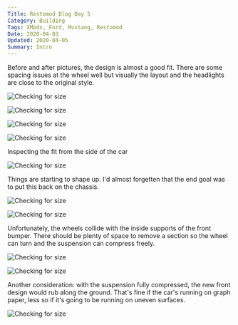 ```yaml
---
Title: Restomod Blog Day 5
Category: Building
Tags: XMods, Ford, Mustang, Restomod
Date: 2020-04-03
Updated: 2020-04-05
Summary: Intro
---
```


Before and after pictures, the design is almost a good fit. There are some
spacing issues at the wheel well but visually the layout and the headlights are
close to the original style.

![Checking for size]({attach}/img/IMG_5125.jpg)

![Checking for size]({attach}/img/IMG_5112.jpg)

![Checking for size]({attach}/img/IMG_5113.jpg)

![Checking for size]({attach}/img/IMG_5114.jpg)

Inspecting the fit from the side of the car

![Checking for size]({attach}/img/IMG_5118.jpg)

Things are starting to shape up. I'd almost forgetten that the end goal was to
put this back on the chassis.

![Checking for size]({attach}/img/IMG_5119.jpg)

![Checking for size]({attach}/img/IMG_5120.jpg)

Unfortunately, the wheels collide with the inside supports of the front bumper.
There should be plenty of space to remove a section so the wheel can turn and
the suspension can compress freely.

![Checking for size]({attach}/img/IMG_5123.jpg)

![Checking for size]({attach}/img/IMG_5124.jpg)

Another consideration: with the suspension fully compressed, the new front
design would rub along the ground. That's fine if the car's running on graph
paper, less so if it's going to be running on uneven surfaces.

![Checking for size]({attach}/img/IMG_5128.jpg)

